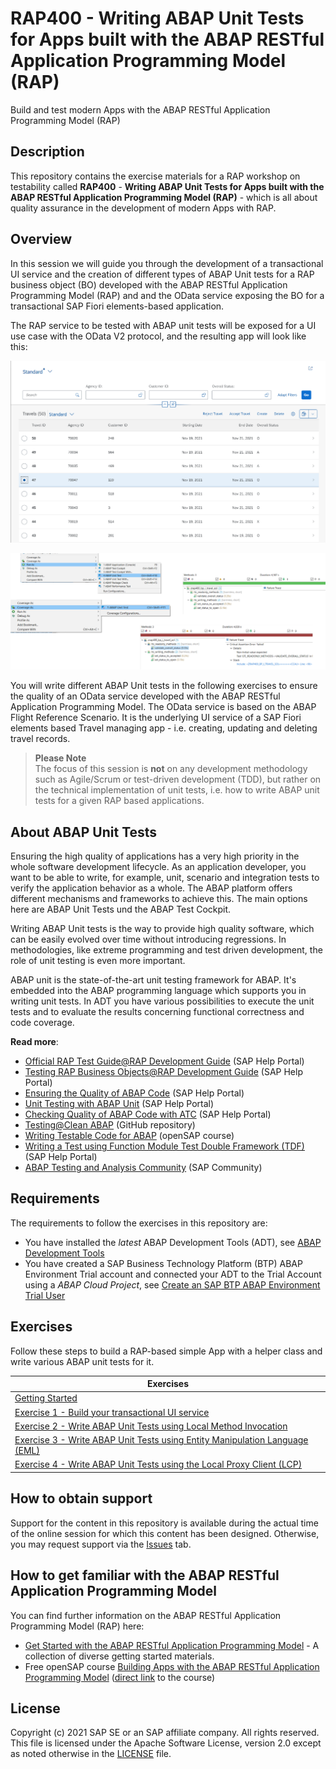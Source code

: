 # RAP400 - Writing ABAP Unit Tests for Apps built with the ABAP RESTful Application Programming Model (RAP)
Build and test modern Apps with the ABAP RESTful Application Programming Model (RAP)

## Description
This repository contains the exercise materials for a RAP workshop on testability called **RAP400** - **Writing ABAP Unit Tests for Apps built with the ABAP RESTful Application Programming Model (RAP)** - which is all about quality assurance in the development of modern Apps with RAP.  

## Overview

In this session we will guide you through the development of a transactional UI service and the creation of different types of ABAP Unit tests for a RAP business object (BO) developed with the ABAP RESTful Application Programming Model (RAP) and and the OData service exposing the BO for a transactional SAP Fiori elements-based application.  

The RAP service to be tested with ABAP unit tests will be exposed for a UI use case with the OData V2 protocol, and the resulting app will look like this:

![RAP400 Overview - Travel](images/rap400_overview01.png)  

![RAP400 Overview - ABAP Unit Testing](images/rap400_overview02.png)  


You will write different ABAP Unit tests in the following exercises to ensure the quality of an OData service developed with the ABAP RESTful Application Programming Model. The OData service is based on the ABAP Flight Reference Scenario. It is the underlying UI service of a SAP Fiori elements based  Travel managing app - i.e. creating, updating and deleting travel records.

        
> **Please Note**  
> The focus of this session is **not** on any development methodology such as Agile/Scrum or test-driven development (TDD), but rather on the technical implementation of unit tests, i.e. how to write ABAP unit tests for a given RAP based applications.
           

## About ABAP Unit Tests

Ensuring the high quality of applications has a very high priority in the whole software development lifecycle. As an application developer, you want to be able to write, for example, unit, scenario and integration tests to verify the application behavior as a whole. The ABAP platform offers different mechanisms and frameworks to achieve this. The main options here are ABAP Unit Tests und the ABAP Test Cockpit.

Writing ABAP Unit tests is the way to provide high quality software, which can be easily evolved over time without introducing regressions. In methodologies, like extreme programming and test driven development, the role of unit testing is even more important. 

ABAP unit is the state-of-the-art unit testing framework for ABAP. It's embedded into the ABAP programming language which supports you in writing unit tests. In ADT you have various possibilities to execute the unit tests and to evaluate the results concerning functional correctness and code coverage.

**Read more**:  
 - [Official RAP Test Guide@RAP Development Guide](https://help.sap.com/viewer/923180ddb98240829d935862025004d6/Cloud/en-US/1fa88de357464d98a08165cb5830c0ad.html) (SAP Help Portal)
 - [Testing RAP Business Objects@RAP Development Guide](https://help.sap.com/viewer/923180ddb98240829d935862025004d6/Cloud/en-US/600245bbe0204b34b4cd7626339fd56b.html) (SAP Help Portal)
 - [Ensuring the Quality of ABAP Code](https://help.sap.com/viewer/5371047f1273405bb46725a417f95433/Cloud/en-US/4ec7641e6e391014adc9fffe4e204223.html) (SAP Help Portal)  
 - [Unit Testing with ABAP Unit](https://help.sap.com/viewer/5371047f1273405bb46725a417f95433/Cloud/en-US/08c60b52cb85444ea3069779274b43db.html) (SAP Help Portal) 
 - [Checking Quality of ABAP Code with ATC](https://help.sap.com/viewer/5371047f1273405bb46725a417f95433/Cloud/en-US/4ec5711c6e391014adc9fffe4e204223.html) (SAP Help Portal)
 - [Testing@Clean ABAP](https://github.com/SAP/styleguides/blob/main/clean-abap/CleanABAP.md#testing)  (GitHub repository)
 - [Writing Testable Code for ABAP](https://open.sap.com/courses/wtc1) (openSAP course)
 - [Writing a Test using Function Module Test Double Framework (TDF)](https://help.sap.com/viewer/c238d694b825421f940829321ffa326a/latest/en-US/e015fbb525a44a38a5b830c909bb1b13.html) (SAP Help Portal)
 - [ABAP Testing and Analysis Community](https://community.sap.com/topics/abap-testing-analysis) (SAP Community)


## Requirements

The requirements to follow the exercises in this repository are:

* You have installed the _latest_ ABAP Development Tools (ADT), see [ABAP Development Tools](https://tools.hana.ondemand.com/#abap)
* You have created a SAP Business Technology Platform (BTP) ABAP Environment Trial account and connected your ADT to the Trial Account using a _ABAP Cloud Project_, see [Create an SAP BTP ABAP Environment Trial User](https://developers.sap.com/tutorials/abap-environment-trial-onboarding.html)

## Exercises

Follow these steps to build a RAP-based simple App with a helper class and write various ABAP unit tests for it.


| Exercises | 
| ------------- | 
| [Getting Started](exercises/ex0/) |  
| [Exercise 1 - Build your transactional UI service](exercises/ex1/) | 
| [Exercise 2 - Write ABAP Unit Tests using Local Method Invocation](exercises/ex2/) | 
| [Exercise 3 - Write ABAP Unit Tests using Entity Manipulation Language (EML)](exercises/ex3/) | 
| [Exercise 4 - Write ABAP Unit Tests using the Local Proxy Client (LCP)](exercises/ex4/) | 

## How to obtain support

Support for the content in this repository is available during the actual time of the online session for which this content has been designed. Otherwise, you may request support via the [Issues](../../issues) tab.

## How to get familiar with the ABAP RESTful Application Programming Model

You can find further information on the ABAP RESTful Application Programming Model (RAP) here:
 - [Get Started with the ABAP RESTful Application Programming Model](https://blogs.sap.com/2019/10/25/getting-started-with-the-abap-restful-programming-model) - A collection of diverse getting started materials.   
 - Free openSAP course [Building Apps with the ABAP RESTful Application Programming Model](https://community.sap.com/topics/btp-abap-environment/rap-opensap) ([direct link](https://open.sap.com/courses/cp13) to the course) 

## License
Copyright (c) 2021 SAP SE or an SAP affiliate company. All rights reserved. This file is licensed under the Apache Software License, version 2.0 except as noted otherwise in the [LICENSE](LICENSES/Apache-2.0.txt) file.
